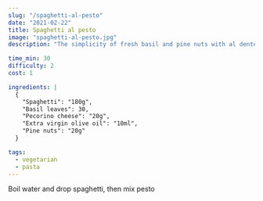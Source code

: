 ```yaml
---
slug: "/spaghetti-al-pesto"
date: "2021-02-22"
title: Spaghetti al pesto
image: "spaghetti-al-pesto.jpg"
description: "The simplicity of fresh basil and pine nuts with al dente spaghetti"

time_min: 30
difficulty: 2
cost: 1

ingredients: |
  {
    "Spaghetti": "180g",
    "Basil leaves": 30,
    "Pecorino cheese": "20g",
    "Extra virgin olive oil": "10ml",
    "Pine nuts": "20g"
  }

tags:
  - vegetarian
  - pasta
---
```


Boil water and drop spaghetti, then mix pesto
